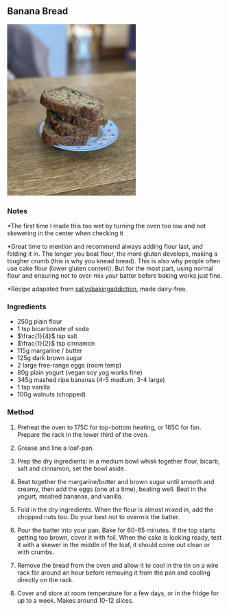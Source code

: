 ## Banana Bread
<img src="banana_bread_served.jpg" alt="served banana bread" width="300"/>

### Notes
\*The first time I made this too wet by turning the oven too low and not skewering in the center when checking it

\*Great time to mention and recommend always adding flour last, and folding it in. The longer you beat flour, the more gluten develops, making a tougher crumb (this is why you knead bread). This is also why people often use cake flour (lower gluten content). But for the most part, using normal flour and ensuring not to over-mix your batter before baking works just fine. 

\*Recipe adapated from [sallysbakingaddiction](https://sallysbakingaddiction.com/best-banana-bread-recipe/#tasty-recipes-66473), made dairy-free.


### Ingredients

*   250g plain flour
*   1 tsp bicarbonate of soda
*   $\frac{1}{4}$ tsp salt
*   $\frac{1}{2}$ tsp cinnamon
*   115g margarine / butter
*   125g dark brown sugar
*   2 large free-range eggs (room temp)
*   80g plain yogurt (vegan soy yog works fine)
*   345g mashed ripe bananas (4-5 medium, 3-4 large)
*   1 tsp vanilla
*   100g walnuts (chopped)
    
    
### Method

1.  Preheat the oven to 175C for top-bottom heating, or 165C for fan. Prepare the rack in the lower third of the oven.
    
2.  Grease and line a loaf-pan.
    
3.  Prep the dry ingredients: in a medium bowl whisk together flour, bicarb, salt and cinnamon, set the bowl aside.
    
4.  Beat together the margarine/butter and brown sugar until smooth and creamy, then add the eggs (one at a time), beating well. Beat in the yogurt, mashed bananas, and vanilla. 
    
5.  Fold in the dry ingredients. When the flour is almost mixed in, add the chopped nuts too. Do your best not to overmix the batter. 
    
6.  Pour the batter into your pan. Bake for 60-65 minutes. If the top starts getting too brown, cover it with foil. When the cake is looking ready, test it with a skewer in the middle of the loaf, it should come out clean or with crumbs. 
    
7.  Remove the bread from the oven and allow it to cool in the tin on a wire rack for around an hour before removing it from the pan and cooling directly on the rack. 
    
8.  Cover and store at room temperature for a few days, or in the fridge for up to a week. Makes around 10-12 slices. 